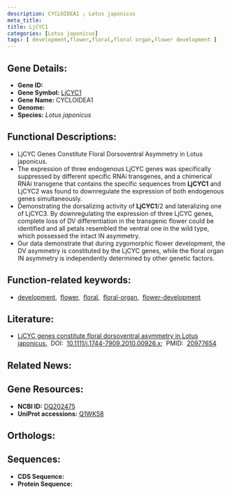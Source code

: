 ```yaml
---
description: CYCLOIDEA1 ; Lotus japonicus
meta_title:
title: LjCYC1
categories: [Lotus japonicus]
tags: [ development,flower,floral,floral organ,flower development ]
---
```


## Gene Details:
- **Gene ID:** []()
- **Gene Symbol:** <u>LjCYC1</u>
- **Gene Name:** CYCLOIDEA1
- **Genome:** []()
- **Species:** *Lotus japonicus*

## Functional Descriptions:
   - LjCYC Genes Constitute Floral Dorsoventral Asymmetry in Lotus japonicus.
   - The expression of three endogenous LjCYC genes was specifically suppressed by different specific RNAi transgenes, and a chimerical RNAi transgene that contains the specific sequences from **LjCYC1** and LjCYC2 was found to downregulate the expression of both endogenous genes simultaneously.
   - Demonstrating the dorsalizing activity of **LjCYC1**/2 and lateralizing one of LjCYC3. By downregulating the expression of three LjCYC genes, complete loss of DV differentiation in the transgenic flower could be identified and all petals resembled the ventral one in the wild type, which possessed the intact IN asymmetry.
   - Our data demonstrate that during zygomorphic flower development, the DV asymmetry is constituted by the LjCYC genes, while the floral organ IN asymmetry is independently determined by other genetic factors.

## Function-related keywords:
   - [development](/tags/development/),&nbsp;&nbsp;[flower](/tags/flower/),&nbsp;&nbsp;[floral](/tags/floral/),&nbsp;&nbsp;[floral-organ](/tags/floral-organ/),&nbsp;&nbsp;[flower-development](/tags/flower-development/)

## Literature:
   - [LjCYC genes constitute floral dorsoventral asymmetry in Lotus japonicus.](https://doi.org/10.1111/j.1744-7909.2010.00926.x)&nbsp;&nbsp;DOI:&nbsp;&nbsp;[10.1111/j.1744-7909.2010.00926.x](https://doi.org/10.1111/j.1744-7909.2010.00926.x);&nbsp;&nbsp;PMID:&nbsp;&nbsp;[20977654](https://pubmed.ncbi.nlm.nih.gov/20977654/)

## Related News:

## Gene Resources:
- **NCBI ID:**  [DQ202475](https://www.ncbi.nlm.nih.gov/gene/?term=DQ202475)
- **UniProt accessions:**  [Q1WK58](https://www.uniprot.org/uniprotkb/Q1WK58/entry)

## Orthologs:

## Sequences:
- **CDS Sequence:**
- **Protein Sequence:**
